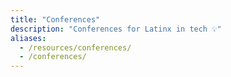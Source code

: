 ```yaml
---
title: "Conferences"
description: "Conferences for Latinx in tech 💡"
aliases:
  - /resources/conferences/
  - /conferences/
---
```

